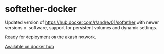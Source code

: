 # softether-docker
Updated version of https://hub.docker.com/r/andrey01/softether with newer versions of software, support for persistent volumes and dynamic settings.

Ready for deployment on the akash network.

[Available on docker hub](https://hub.docker.com/r/at1300/softether)
